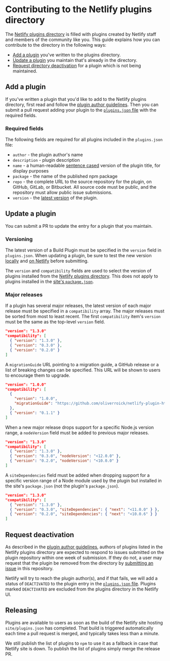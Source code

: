 # Contributing to the Netlify plugins directory

The [Netlify plugins directory](https://app.netlify.com/plugins) is filled with plugins created by Netlify staff and members of the community like you. This guide explains how you can contribute to the directory in the following ways:

- [Add a plugin](#add-a-plugin) you've written to the plugins directory.
- [Update a plugin](#update-a-plugin) you maintain that's already in the directory.
- [Request directory deactivation](#request-deactivation) for a plugin which is not being maintained.

## Add a plugin

If you've written a plugin that you'd like to add to the Netlify plugins directory, first read and follow the [plugin author guidelines](/docs/guidelines.md). Then you can submit a pull request adding your plugin to the [`plugins.json` file](/site/plugins.json) with the required fields.

### Required fields

The following fields are required for all plugins included in the `plugins.json` file:

- `author` - the plugin author's name
- `description` - plugin description
- `name` - a human-readable [sentence cased](https://en.wikipedia.org/wiki/Letter_case#Sentence_case) version of the plugin title, for display purposes
- `package` - the name of the published npm package
- `repo` - the complete URL to the source repository for the plugin, on GitHub, GitLab, or Bitbucket. All source code must be public, and the repository must allow public issue submissions.
- `version` - the [latest version](#versioning) of the plugin.

## Update a plugin

You can submit a PR to update the entry for a plugin that you maintain.

### Versioning

The latest version of a Build Plugin must be specified in the `version` field in `plugins.json`. When updating a plugin, be sure to test the new version [locally](https://docs.netlify.com/cli/get-started/#run-builds-locally) and [on Netlify](https://docs.netlify.com/configure-builds/build-plugins/#install-a-plugin) before submitting.

The `version` and `compatibility` fields are used to select the version of plugins installed from the [Netlify plugins directory](https://docs.netlify.com/configure-builds/build-plugins/#ui-installation). This does not apply to plugins installed in the [site's `package.json`](https://docs.netlify.com/configure-builds/build-plugins/#file-based-installation).

### Major releases

If a plugin has several major releases, the latest version of each major release must be specified in a `compatibility` array. The major releases must be sorted from most to least recent. The first `compatibility` item's `version` must be the same as the top-level `version` field.

```json
"version": "1.3.0"
"compatibility": [
  { "version": "1.3.0" },
  { "version": "0.3.0" },
  { "version": "0.2.0" }
]
```

A `migrationGuide` URL pointing to a migration guide, a GitHub release or a list of breaking changes can be specified. This URL will be shown to users to encourage them to upgrade.

```json
"version": "1.0.0"
"compatibility": [
  {
    "version": "1.0.0",
    "migrationGuide": "https://github.com/oliverroick/netlify-plugin-html-validate/releases/tag/v1.0.0"
  },
  { "version": "0.1.1" }
]
```

When a new major release drops support for a specific Node.js version range, a `nodeVersion` field must be added to previous major releases.

```json
"version": "1.3.0"
"compatibility": [
  { "version": "1.3.0" },
  { "version": "0.3.0", "nodeVersion": "<12.0.0" },
  { "version": "0.2.0", "nodeVersion": "<10.0.0" }
]
```

A `siteDependencies` field must be added when dropping support for a specific version range of a Node module used by the plugin but installed in the site's `package.json` (not the plugin's `package.json`).

```json
"version": "1.3.0"
"compatibility": [
  { "version": "1.3.0" },
  { "version": "0.3.0", "siteDependencies": { "next": "<11.0.0" } },
  { "version": "0.2.0", "siteDependencies": { "next": "<10.0.6" } }
]
```

## Request deactivation

As described in the [plugin author guidelines](/docs/guidelines.md#be-prepared-to-provide-support), authors of plugins listed in the Netlify plugins directory are expected to respond to issues submitted on the plugin repository within one week of submission. If they do not, a user may request that the plugin be removed from the directory by [submitting an issue](/issues/new) in this repository.

Netlify will try to reach the plugin author(s), and if that fails, we will add a status of `DEACTIVATED` to the plugin entry in the [`plugins.json` file](/site/plugins.json). Plugins marked `DEACTIVATED` are excluded from the plugins directory in the Netlify UI.

## Releasing

Plugins are available to users as soon as the build of the Netlify site hosting `site/plugins.json` has completed. That build is triggered automatically each time a pull request is merged, and typically takes less than a minute.

We still publish the list of plugins to `npm` to use it as a fallback in case that Netlify site is down. To publish the list of plugins simply merge the release PR.
